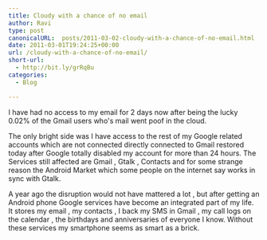 ```yaml
---
title: Cloudy with a chance of no email
author: Ravi
type: post
canonicalURL:  posts/2011-03-02-cloudy-with-a-chance-of-no-email.html
date: 2011-03-01T19:24:25+00:00
url: /cloudy-with-a-chance-of-no-email/
short-url:
  - http://bit.ly/grRqBu
categories:
  - Blog

---
```

I have had no access to my email for 2 days now after being the lucky 0.02% of the Gmail users who's mail went poof in the cloud.

The only bright side was I have access to the rest of my Google related accounts which are not connected directly connected to Gmail restored today after Google totally disabled my account for more than 24 hours. The Services still affected are Gmail , Gtalk , Contacts and for some strange reason the Android Market which some people on the internet say works in sync with Gtalk.

A year ago the disruption would not have mattered a lot , but after getting an Android phone Google services have become an integrated part of my life. It stores my email , my contacts , I back my SMS in Gmail , my call logs on the calendar , the birthdays and anniversaries of everyone I know. Without these services my smartphone seems as smart as a brick.
